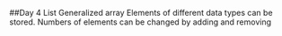 ##Day 4
List
Generalized array
Elements of different data types can be stored.
Numbers of elements can be changed  by adding and removing
